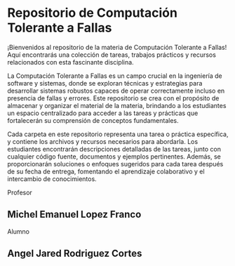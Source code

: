 # Repositorio de Computación Tolerante a Fallas

¡Bienvenidos al repositorio de la materia de Computación Tolerante a Fallas! Aquí encontrarás una colección de tareas, trabajos prácticos y recursos relacionados con esta fascinante disciplina.

La Computación Tolerante a Fallas es un campo crucial en la ingeniería de software y sistemas, donde se exploran técnicas y estrategias para desarrollar sistemas robustos capaces de operar correctamente incluso en presencia de fallas y errores. Este repositorio se crea con el propósito de almacenar y organizar el material de la materia, brindando a los estudiantes un espacio centralizado para acceder a las tareas y prácticas que fortalecerán su comprensión de conceptos fundamentales.

Cada carpeta en este repositorio representa una tarea o práctica específica, y contiene los archivos y recursos necesarios para abordarla. Los estudiantes encontrarán descripciones detalladas de las tareas, junto con cualquier código fuente, documentos y ejemplos pertinentes. Además, se proporcionarán soluciones o enfoques sugeridos para cada tarea después de su fecha de entrega, fomentando el aprendizaje colaborativo y el intercambio de conocimientos.

Profesor 
## Michel Emanuel Lopez Franco
Alumno 
## Angel Jared Rodriguez Cortes
